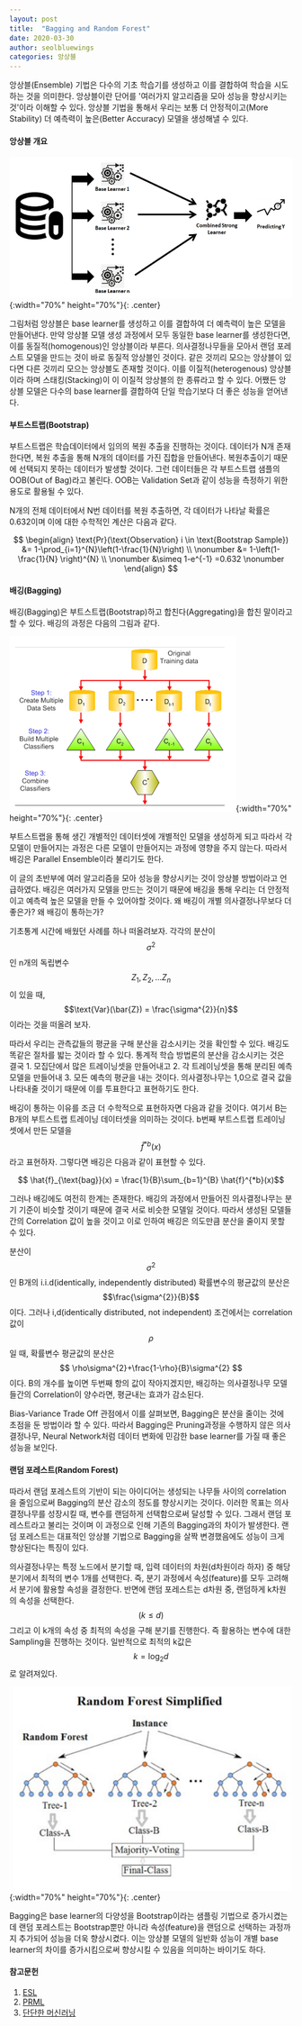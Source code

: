 ```yaml
---
layout: post
title:  "Bagging and Random Forest"
date: 2020-03-30
author: seolbluewings
categories: 앙상블
---
```


앙상블(Ensemble) 기법은 다수의 기초 학습기를 생성하고 이를 결합하여 학습을 시도하는 것을 의미한다. 앙상블이란 단어를 '여러가지 알고리즘을 모아 성능을 향상시키는 것'이라 이해할 수 있다. 앙상블 기법을 통해서 우리는 보통 더 안정적이고(More Stability) 더 예측력이 높은(Better Accuracy) 모델을 생성해낼 수 있다.

#### 앙상블 개요

![BA](https://github.com/seolbluewings/seolbluewings.github.io/blob/master/assets/Ensemble.png?raw=true){:width="70%" height="70%"}{: .center}

그림처럼 앙상블은 base learner를 생성하고 이를 결합하여 더 예측력이 높은 모델을 만들어낸다. 만약 앙상블 모델 생성 과정에서 모두 동일한 base learner를 생성한다면, 이를 동질적(homogenous)인 앙상블이라 부른다. 의사결정나무들을 모아서 랜덤 포레스트 모델을 만드는 것이 바로 동질적 앙상블인 것이다. 같은 것끼리 모으는 앙상블이 있다면 다른 것끼리 모으는 앙상블도 존재할 것이다. 이를 이질적(heterogenous) 앙상블이라 하며 스태킹(Stacking)이 이 이질적 앙상블의 한 종류라고 할 수 있다. 어쨌든 앙상블 모델은 다수의 base learner를 결합하여 단일 학습기보다 더 좋은 성능을 얻어낸다.

#### 부트스트랩(Bootstrap)

부트스트랩은 학습데이터에서 임의의 복원 추출을 진행하는 것이다. 데이터가 N개 존재한다면, 복원 추출을 통해 N개의 데이터를 가진 집합을 만들어낸다. 복원추출이기 때문에 선택되지 못하는 데이터가 발생할 것이다. 그런 데이터들은 각 부트스트랩 샘플의 OOB(Out of Bag)라고 불린다. OOB는 Validation Set과 같이 성능을 측정하기 위한 용도로 활용될 수 있다.

N개의 전체 데이터에서 N번 데이터를 복원 추출하면, 각 데이터가 나타날 확률은 0.632이며 이에 대한 수학적인 계산은 다음과 같다.

$$
\begin{align}
\text{Pr}(\text{Observation} i \in \text{Bootstrap Sample}) &= 1-\prod_{i=1}^{N}\left(1-\frac{1}{N}\right) \\ \nonumber
&= 1-\left(1-\frac{1}{N}  \right)^{N} \\ \nonumber
&\simeq 1-e^{-1} =0.632 \nonumber
\end{align}
$$

#### 배깅(Bagging)

배깅(Bagging)은 부트스트랩(Bootstrap)하고 합친다(Aggregating)을 합친 말이라고 할 수 있다. 배깅의 과정은 다음의 그림과 같다.

![BA](https://github.com/seolbluewings/seolbluewings.github.io/blob/master/assets/Bagging.PNG?raw=true){:width="70%" height="70%"}{: .center}

부트스트랩을 통해 생긴 개별적인 데이터셋에 개별적인 모델을 생성하게 되고 따라서 각 모델이 만들어지는 과정은 다른 모델이 만들어지는 과정에 영향을 주지 않는다. 따라서 배깅은 Parallel Ensemble이라 불리기도 한다.

이 글의 초반부에 여러 알고리즘을 모아 성능을 향상시키는 것이 앙상블 방법이라고 언급하였다. 배깅은 여러가지 모델을 만드는 것이기 때문에 배깅을 통해 우리는 더 안정적이고 예측력 높은 모델을 만들 수 있어야할 것이다. 왜 배깅이 개별 의사결정나무보다 더 좋은가? 왜 배깅이 통하는가?

기초통계 시간에 배웠던 사례를 하나 떠올려보자. 각각의 분산이 $$\sigma^{2}$$인 n개의 독립변수 $$Z_{1},Z_{2},...Z_{n}$$이 있을 때, $$\text{Var}(\bar{Z}) = \frac{\sigma^{2}}{n}$$ 이라는 것을 떠올려 보자.

따라서 우리는 관측값들의 평균을 구해 분산을 감소시키는 것을 확인할 수 있다. 배깅도 똑같은 절차를 밟는 것이라 할 수 있다. 통계적 학습 방법론의 분산을 감소시키는 것은 결국 1. 모집단에서 많은 트레이닝셋을 만들어내고 2. 각 트레이닝셋을 통해 분리된 예측 모델을 만들어내 3. 모든 예측의 평균을 내는 것이다. 의사결정나무는 1,0으로 결국 값을 나타내줄 것이기 때문에 이를 투표한다고 표현하기도 한다.

배깅이 통하는 이유를 조금 더 수학적으로 표현하자면 다음과 같을 것이다. 여기서 B는 B개의 부트스트랩 트레이닝 데이터셋을 의미하는 것이다. b번째 부트스트랩 트레이닝셋에서 만든 모델을 $$\hat{f}^{*b}(x)$$ 라고 표현하자. 그렇다면 배깅은 다음과 같이 표현할 수 있다.

$$ \hat{f}_{\text{bag}}(x) = \frac{1}{B}\sum_{b=1}^{B} \hat{f}^{*b}(x)$$

그러나 배깅에도 여전히 한계는 존재한다. 배깅의 과정에서 만들어진 의사결정나무는 분기 기준이 비슷할 것이기 때문에 결국 서로 비슷한 모델일 것이다. 따라서 생성된 모델들 간의 Correlation 값이 높을 것이고 이로 인하여 배깅은 의도만큼 분산을 줄이지 못할 수 있다.

분산이 $$\sigma^{2}$$인 B개의 i.i.d(identically, independently distributed) 확률변수의 평균값의 분산은 $$\frac{\sigma^{2}}{B}$$이다. 그러나 i,d(identically distributed, not independent) 조건에서는 correlation 값이 $$\rho$$일 때, 확률변수 평균값의 분산은 $$ \rho\sigma^{2}+\frac{1-\rho}{B}\sigma^{2} $$ 이다. B의 개수를 높이면 두번째 항의 값이 작아지겠지만, 배깅하는 의사결정나무 모델들간의 Correlation이 양수라면, 평균내는 효과가 감소된다.

Bias-Variance Trade Off 관점에서 이를 살펴보면, Bagging은 분산을 줄이는 것에 초점을 둔 방법이라 할 수 있다. 따라서 Bagging은 Pruning과정을 수행하지 않은 의사결정나무, Neural Network처럼 데이터 변화에 민감한 base learner를 가질 때 좋은 성능을 보인다.

#### 랜덤 포레스트(Random Forest)

따라서 랜덤 포레스트의 기반이 되는 아이디어는 생성되는 나무들 사이의 correlation을 줄임으로써 Bagging의 분산 감소의 정도를 향상시키는 것이다. 이러한 목표는 의사결정나무를 성장시킬 때, 변수를 랜덤하게 선택함으로써 달성할 수 있다. 그래서 랜덤 포레스트라고 불리는 것이며 이 과정으로 인해 기존의 Bagging과의 차이가 발생한다. 랜덤 포레스트는 대표적인 앙상블 기법으로 Bagging을 살짝 변경했음에도 성능이 크게 향상된다는 특징이 있다.

의사결정나무는 특정 노드에서 분기할 때, 입력 데이터의 차원(d차원이라 하자) 중 해당 분기에서 최적의 변수 1개를 선택한다. 즉, 분기 과정에서 속성(feature)를 모두 고려해서 분기에 활용할 속성을 결정한다. 반면에 랜덤 포레스트는 d차원 중, 랜덤하게 k차원의 속성을 선택한다. $$(k \leq d)$$ 그리고 이 k개의 속성 중 최적의 속성을 구해 분기를 진행한다. 즉 활용하는 변수에 대한 Sampling을 진행하는 것이다. 일반적으로 최적의 k값은 $$k=\log_{2}{d}$$ 로 알려져있다.

![BA](https://github.com/seolbluewings/seolbluewings.github.io/blob/master/assets/RF.PNG?raw=true){:width="70%" height="70%"}{: .center}

Bagging은 base learner의 다양성을 Bootstrap이라는 샘플링 기법으로 증가시켰는데 랜덤 포레스트는 Bootstrap뿐만 아니라 속성(feature)을 랜덤으로 선택하는 과정까지 추가되어 성능을 더욱 향상시켰다. 이는 앙상블 모델의 일반화 성능이 개별 base learner의 차이를 증가시킴으로써 향상시킬 수 있음을 의미하는 바이기도 하다.


#### 참고문헌

1. [ESL](https://web.stanford.edu/~hastie/Papers/ESLII.pdf)
2. [PRML](http://users.isr.ist.utl.pt/~wurmd/Livros/school/Bishop%20-%20Pattern%20Recognition%20And%20Machine%20Learning%20-%20Springer%20%202006.pdf)
2. [단단한 머신러닝](http://www.yes24.com/Product/Goods/88440860)










